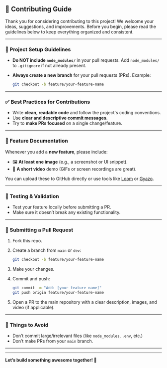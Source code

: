 ## 🤝 Contributing Guide

Thank you for considering contributing to this project! We welcome your ideas, suggestions, and improvements. Before you begin, please read the guidelines below to keep everything organized and consistent.

---

### 📁 Project Setup Guidelines

* **Do NOT include `node_modules/`** in your pull requests.
  Add `node_modules/` to `.gitignore` if not already present.

* **Always create a new branch** for your pull requests (PRs).
  Example:

  ```bash
  git checkout -b feature/your-feature-name
  ```

---

### ✅ Best Practices for Contributions

* Write **clean, readable code** and follow the project's coding conventions.
* Use **clear and descriptive commit messages**.
* Try to **make PRs focused** on a single change/feature.

---

### 📸 Feature Documentation

Whenever you add a **new feature**, please include:

* 🖼️ **At least one image** (e.g., a screenshot or UI snippet).
* 🎥 **A short video** demo (GIFs or screen recordings are great).

You can upload these to GitHub directly or use tools like [Loom](https://www.loom.com/) or [Gyazo](https://gyazo.com/).

---

### 🧪 Testing & Validation

* Test your feature locally before submitting a PR.
* Make sure it doesn’t break any existing functionality.

---

### 🔀 Submitting a Pull Request

1. Fork this repo.
2. Create a branch from `main` or `dev`:

   ```bash
   git checkout -b feature/your-feature-name
   ```
3. Make your changes.
4. Commit and push:

   ```bash
   git commit -m "Add: [your feature name]"
   git push origin feature/your-feature-name
   ```
5. Open a PR to the main repository with a clear description, images, and video (if applicable).

---

### 🚫 Things to Avoid

* Don’t commit large/irrelevant files (like `node_modules`, `.env`, etc.)
* Don’t make PRs from your `main` branch.

---


---

**Let’s build something awesome together! 🚀**


